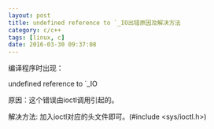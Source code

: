 ```yaml
---
layout: post
title: undefined reference to `_IO出错原因及解决方法
category: c/c++
tags: [linux, c]
date: 2016-03-30 09:37:08
---
```



编译程序时出现：

undefined reference to `_IO


原因：这个错误由ioctl调用引起的。


解决方法: 加入ioctl对应的头文件即可。(#include <sys/ioctl.h>)
